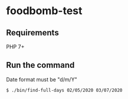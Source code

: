 # foodbomb-test

## Requirements 
PHP 7+

## Run the command
Date format must be "d/m/Y"
```
$ ./bin/find-full-days 02/05/2020 03/07/2020
```
